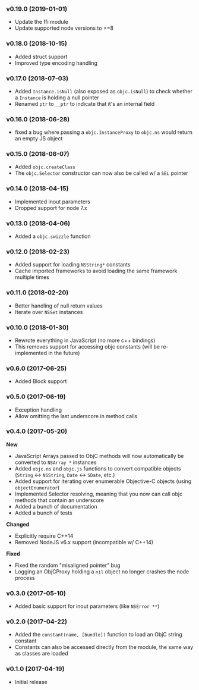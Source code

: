 ### v0.19.0 (2019-01-01)
- Update the ffi module
- Update supported node versions to >=8

### v0.18.0 (2018-10-15)
- Added struct support
- Improved type encoding handling

### v0.17.0 (2018-07-03)
- Added `Instance.isNull` (also exposed as `objc.isNull`) to check whether a `Instance` is holding a null pointer
- Renamed `ptr` to `__ptr` to indicate that it's an internal field

### v0.16.0 (2018-06-28)
- fixed a bug where passing a `objc.InstanceProxy` to `objc.ns` would return an empty JS object

### v0.15.0 (2018-06-07)
- Added `objc.createClass`
- The `objc.Selector` constructor can now also be called w/ a `SEL` pointer

### v0.14.0 (2018-04-15)
- Implemented inout parameters
- Dropped support for node 7.x

### v0.13.0 (2018-04-06)
- Added a `objc.swizzle` function

### v0.12.0 (2018-02-23)
- Added support for loading `NSString*` constants
- Cache imported frameworks to avoid loading the same framework multiple times

### v0.11.0 (2018-02-20)
- Better handling of null return values
- Iterate over `NSSet` instances

### v0.10.0 (2018-01-30)
- Rewrote everything in JavaScript (no more c++ bindings)
- This removes support for accessing objc constants (will be re-implemented in the future)

### v0.6.0 (2017-06-25)
- Added Block support

### v0.5.0 (2017-06-19)
- Exception handling
- Allow omitting the last underscore in method calls

### v0.4.0 (2017-05-20)
**New**
- JavaScript Arrays passed to ObjC methods will now automatically be converted to `NSArray *` instances
- Added `objc.ns` and `objc.js` functions to convert compatible objects (`String` <-> `NSString`, `Date` <-> `SDate`, etc.)
- Added support for iterating over enumerable Objective-C objects (using `objectEnumerator`)
- Implemented Selector resolving, meaning that you now can call objc methods that contain an underscore
- Added a bunch of documentation
- Added a bunch of tests

**Changed**
- Explicitly require C++14
- Removed NodeJS v6.x support (incompatible w/ C++14)

**Fixed**
- Fixed the random "misaligned pointer" bug
- Logging an ObjCProxy holding a `nil` object no longer crashes the node process

### v0.3.0 (2017-05-10)
- Added basic support for inout parameters (like `NSError **`)

### v0.2.0 (2017-04-22)
- Added the `constant(name, [bundle])` function to load an ObjC string constant
- Constants can also be accessed directly from the module, the same way as classes are loaded

### v0.1.0 (2017-04-19)
- Initial release
